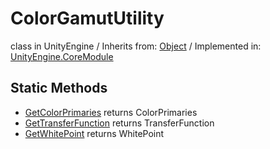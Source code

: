 # ColorGamutUtility
class in UnityEngine
 / Inherits from: <a href="https://docs.unity3d.com/6000.0/Documentation/ScriptReference/Object.html">Object</a> / Implemented in: <a href="https://docs.unity3d.com/6000.0/Documentation/ScriptReference/UnityEngine.CoreModule.html">UnityEngine.CoreModule</a>

## Static Methods
- <a href="https://docs.unity3d.com/6000.0/Documentation/ScriptReference/ColorGamutUtility.GetColorPrimaries.html">GetColorPrimaries</a> returns ColorPrimaries
- <a href="https://docs.unity3d.com/6000.0/Documentation/ScriptReference/ColorGamutUtility.GetTransferFunction.html">GetTransferFunction</a> returns TransferFunction
- <a href="https://docs.unity3d.com/6000.0/Documentation/ScriptReference/ColorGamutUtility.GetWhitePoint.html">GetWhitePoint</a> returns WhitePoint
